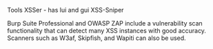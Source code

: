 Tools
XSSer - has lui and gui
XSS-Sniper

Burp Suite Professional and OWASP ZAP include a vulnerability scan
functionality that can detect many XSS instances with good accuracy.
Scanners such as W3af, Skipfish, and Wapiti can also be used.
